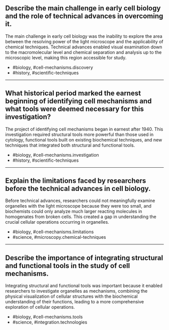 ## Describe the main challenge in early cell biology and the role of technical advances in overcoming it.

The main challenge in early cell biology was the inability to explore the area between the resolving power of the light microscope and the applicability of chemical techniques. Technical advances enabled visual examination down to the macromolecular level and chemical separation and analysis up to the microscopic level, making this region accessible for study.

- #biology, #cell-mechanisms.discovery
- #history, #scientific-techniques

---

## What historical period marked the earnest beginning of identifying cell mechanisms and what tools were deemed necessary for this investigation?

The project of identifying cell mechanisms began in earnest after 1940. This investigation required structural tools more powerful than those used in cytology, functional tools built on existing biochemical techniques, and new techniques that integrated both structural and functional tools.

- #biology, #cell-mechanisms.investigation
- #history, #scientific-techniques

---

## Explain the limitations faced by researchers before the technical advances in cell biology.

Before technical advances, researchers could not meaningfully examine organelles with the light microscope because they were too small, and biochemists could only analyze much larger reacting molecules in homogenates from broken cells. This created a gap in understanding the crucial cellular operations occurring in organelles.

- #biology, #cell-mechanisms.limitations
- #science, #microscopy.chemical-techniques

---

## Describe the importance of integrating structural and functional tools in the study of cell mechanisms.

Integrating structural and functional tools was important because it enabled researchers to investigate organelles as mechanisms, combining the physical visualization of cellular structures with the biochemical understanding of their functions, leading to a more comprehensive exploration of cellular operations.

- #biology, #cell-mechanisms.tools
- #science, #integration.technologies